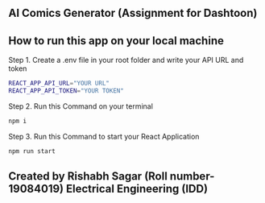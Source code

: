 
## AI Comics Generator (Assignment for Dashtoon)


## How to run this app on your local machine

Step 1. Create a .env file in your root folder and write your API URL and token 

```bash
REACT_APP_API_URL="YOUR URL"
REACT_APP_API_TOKEN="YOUR TOKEN"
```

Step 2. Run this Command on your terminal

```bash
npm i
```

Step 3. Run this Command to start your React Application

```bash
npm run start
```


## Created by Rishabh Sagar (Roll number-19084019) Electrical Engineering (IDD) 

